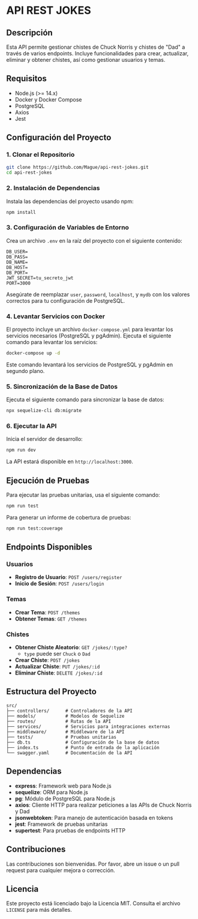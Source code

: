 # API REST JOKES

## Descripción

Esta API permite gestionar chistes de Chuck Norris y chistes de "Dad" a través de varios endpoints. Incluye funcionalidades para crear, actualizar, eliminar y obtener chistes, así como gestionar usuarios y temas.

## Requisitos

- Node.js (>= 14.x)
- Docker y Docker Compose
- PostgreSQL
- Axios
- Jest

## Configuración del Proyecto

### 1. Clonar el Repositorio

```bash
git clone https://github.com/Mague/api-rest-jokes.git
cd api-rest-jokes
```

### 2. Instalación de Dependencias

Instala las dependencias del proyecto usando npm:

```bash
npm install
```

### 3. Configuración de Variables de Entorno

Crea un archivo `.env` en la raíz del proyecto con el siguiente contenido:

```env
DB_USER=
DB_PASS=
DB_NAME=
DB_HOST=
DB_PORT=
JWT_SECRET=tu_secreto_jwt
PORT=3000
```

Asegúrate de reemplazar `user`, `password`, `localhost`, y `mydb` con los valores correctos para tu configuración de PostgreSQL.

### 4. Levantar Servicios con Docker

El proyecto incluye un archivo `docker-compose.yml` para levantar los servicios necesarios (PostgreSQL y pgAdmin). Ejecuta el siguiente comando para levantar los servicios:

```bash
docker-compose up -d
```

Este comando levantará los servicios de PostgreSQL y pgAdmin en segundo plano.

### 5. Sincronización de la Base de Datos

Ejecuta el siguiente comando para sincronizar la base de datos:

```bash
npx sequelize-cli db:migrate
```

### 6. Ejecutar la API

Inicia el servidor de desarrollo:

```bash
npm run dev
```

La API estará disponible en `http://localhost:3000`.

## Ejecución de Pruebas

Para ejecutar las pruebas unitarias, usa el siguiente comando:

```bash
npm run test
```

Para generar un informe de cobertura de pruebas:

```bash
npm run test:coverage
```

## Endpoints Disponibles

### Usuarios

- **Registro de Usuario**: `POST /users/register`
- **Inicio de Sesión**: `POST /users/login`

### Temas

- **Crear Tema**: `POST /themes`
- **Obtener Temas**: `GET /themes`

### Chistes

- **Obtener Chiste Aleatorio**: `GET /jokes/:type?`
  - `type` puede ser `Chuck` o `Dad`
- **Crear Chiste**: `POST /jokes`
- **Actualizar Chiste**: `PUT /jokes/:id`
- **Eliminar Chiste**: `DELETE /jokes/:id`

## Estructura del Proyecto

```plaintext
src/
├── controllers/      # Controladores de la API
├── models/           # Modelos de Sequelize
├── routes/           # Rutas de la API
├── services/         # Servicios para integraciones externas
├── middleware/       # Middleware de la API
├── tests/            # Pruebas unitarias
├── db.ts             # Configuración de la base de datos
├── index.ts          # Punto de entrada de la aplicación
└── swagger.yaml      # Documentación de la API
```

## Dependencias

- **express**: Framework web para Node.js
- **sequelize**: ORM para Node.js
- **pg**: Módulo de PostgreSQL para Node.js
- **axios**: Cliente HTTP para realizar peticiones a las APIs de Chuck Norris y Dad
- **jsonwebtoken**: Para manejo de autenticación basada en tokens
- **jest**: Framework de pruebas unitarias
- **supertest**: Para pruebas de endpoints HTTP

## Contribuciones

Las contribuciones son bienvenidas. Por favor, abre un issue o un pull request para cualquier mejora o corrección.

## Licencia

Este proyecto está licenciado bajo la Licencia MIT. Consulta el archivo `LICENSE` para más detalles.
